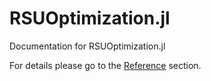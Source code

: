 # RSUOptimization.jl

Documentation for RSUOptimization.jl

For details please go to the [Reference](https://krainskil.github.io/RSUOptimization.jl/latest/reference/) section.

